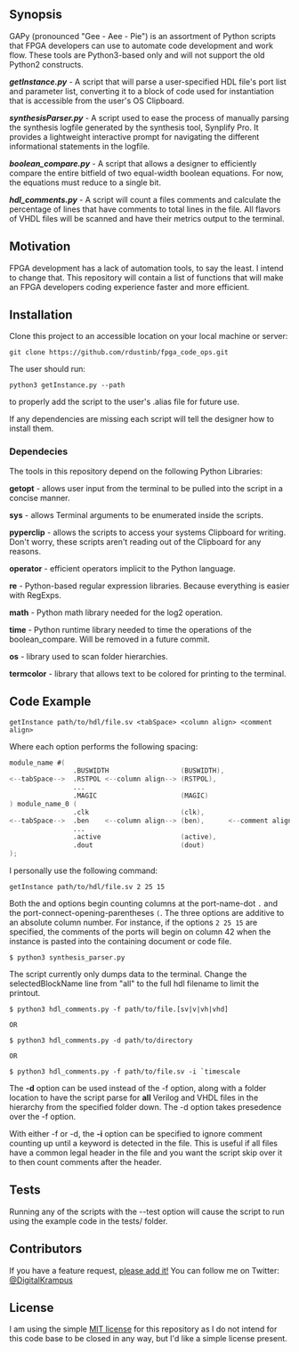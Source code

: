 ## Synopsis

GAPy (pronounced "Gee - Aee - Pie") is an assortment of Python scripts that FPGA developers can use to automate code development and work flow. These tools are Python3-based only and will not support the old Python2 constructs.

***getInstance.py*** - A script that will parse a user-specified HDL file's port list and parameter list, converting it to a block of code used for instantiation that is accessible from the user's OS Clipboard.

***synthesisParser.py*** - A script used to ease the process of manually parsing the synthesis logfile generated by the synthesis tool, Synplify Pro. It provides a lightweight interactive prompt for navigating the different informational statements in the logfile.

***boolean_compare.py*** - A script that allows a designer to efficiently compare the entire bitfield of two equal-width boolean equations. For now, the equations must reduce to a single bit.

***hdl_comments.py*** - A script will count a files comments and calculate the percentage of lines that have comments to total lines in the file. All flavors of VHDL files will be scanned and have their metrics output to the terminal.

## Motivation

FPGA development has a lack of automation tools, to say the least. I intend to change that. This repository will contain a list of functions that will make an FPGA developers coding experience faster and more efficient.

## Installation

Clone this project to an accessible location on your local machine or server: 

` git clone https://github.com/rdustinb/fpga_code_ops.git `

The user should run:

`python3 getInstance.py --path`

to properly add the script to the user's .alias file for future use.

If any dependencies are missing each script will tell the designer how to install them.

### Dependecies ###

The tools in this repository depend on the following Python Libraries:

**getopt** - allows user input from the terminal to be pulled into the script in a concise manner.

**sys** - allows Terminal arguments to be enumerated inside the scripts.

**pyperclip** - allows the scripts to access your systems Clipboard for writing. Don't worry, these scripts aren't reading out of the Clipboard for any reasons.

**operator** - efficient operators implicit to the Python language.

**re** - Python-based regular expression libraries. Because everything is easier with RegExps.

**math** - Python math library needed for the log2 operation.

**time** - Python runtime library needed to time the operations of the boolean_compare. Will be removed in a future commit.

**os** - library used to scan folder hierarchies.

**termcolor** - library that allows text to be colored for printing to the terminal.

## Code Example

`getInstance path/to/hdl/file.sv <tabSpace> <column align> <comment align>`

Where each option performs the following spacing:

```Verilog
module_name #(
                .BUSWIDTH                  (BUSWIDTH),
<--tabSpace-->  .RSTPOL <--column align--> (RSTPOL),
                ...
                .MAGIC                     (MAGIC)
) module_name_0 (
                .clk                       (clk),                          // in [1]
<--tabSpace-->  .ben    <--column align--> (ben),      <--comment align--> // in [15:0]
                ...
                .active                    (active),                       // inout [1]
                .dout                      (dout)                          // out [3:0]
);
```
I personally use the following command:

`getInstance path/to/hdl/file.sv 2 25 15`

Both the <column align> and <comment align> options begin counting columns at the port-name-dot `.` and the port-connect-opening-parentheses `(`. The three options are additive to an absolute column number. For instance, if the options `2 25 15` are specified, the comments of the ports will begin on column 42 when the instance is pasted into the containing document or code file.

```
$ python3 synthesis_parser.py
```

The script currently only dumps data to the terminal. Change the selectedBlockName line from "all" to the full hdl filename to limit the printout.

```
$ python3 hdl_comments.py -f path/to/file.[sv|v|vh|vhd]

OR

$ python3 hdl_comments.py -d path/to/directory

OR

$ python3 hdl_comments.py -f path/to/file.sv -i `timescale
```

The **-d** option can be used instead of the -f option, along with a folder location to have the script parse for **all** Verilog and VHDL files in the hierarchy from the specified folder down. The -d option takes presedence over the -f option.

With either -f or -d, the **-i** option can be specified to ignore comment counting up until a keyword is detected in the file. This is useful if all files have a common legal header in the file and you want the script skip over it to then count comments after the header.

## Tests

Running any of the scripts with the --test option will cause the script to run using the example code in the tests/ folder.

## Contributors

If you have a feature request, [please add it!](https://github.com/rdustinb/GAPy/issues)
You can follow me on Twitter: [@DigitalKrampus](https://twitter.com/DigitalKrampus)

## License

I am using the simple [MIT license](http://choosealicense.com) for this repository as I do not intend for this code base to be closed in any way, but I'd like a simple license present.
